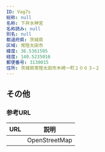 ```yaml
---
ID: Vag7s
総称: null
名称: 下井水神宮
名称読み: null
別名: null
都道府県: 茨城県
区域: 常陸太田市
緯度: 36.5361505
経度: 140.5235016
郵便番号: 3130015
住所: 茨城県常陸太田市木崎一町２０６３−２
---
```


## その他

### 参考URL

| URL | 説明          |
| --- | ------------- |
|     | OpenStreetMap |
